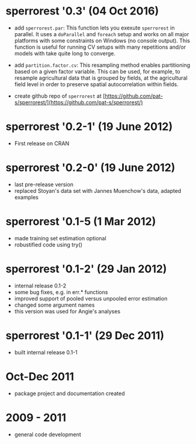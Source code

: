 # sperrorest '0.3' (04 Oct 2016)

* add `sperrorest.par`: This function lets you exexute `sperrorest` in parallel. 
It uses a `doParallel` and `foreach` setup and works on all major platforms with
some constraints on Windows (no console output). This function is useful for 
running CV setups with many repetitions and/or models with take quite long to 
converge. 

* add `partition.factor.cv`: This resampling method enables partitioning based 
on a given factor variable. This can be used, for example, to resample 
agricultural data that is grouped by fields, at the agricultural field level 
in order to preserve spatial autocorrelation within fields.

* create github repo of `sperrorest` at 
[https://github.com/pat-s/sperrorest/](https://github.com/pat-s/sperrorest/)

# sperrorest '0.2-1' (19 June 2012)

* First release on CRAN

# sperrorest '0.2-0' (19 June 2012)

* last pre-release version
* replaced Stoyan's data set with Jannes Muenchow's data, adapted examples


# sperrorest '0.1-5 (1 Mar 2012)

* made training set estimation optional
* robustified code using try()


# sperrorest '0.1-2' (29 Jan 2012)

* internal release 0.1-2
* some bug fixes, e.g. in err.* functions
* improved support of pooled versus unpooled error estimation
* changed some argument names
* this version was used for Angie's analyses

# sperrorest '0.1-1' (29 Dec 2011)

* built internal release 0.1-1

# Oct-Dec 2011

* package project and documentation created


# 2009 - 2011

* general code development
